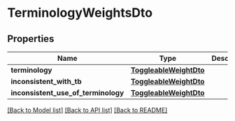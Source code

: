 # TerminologyWeightsDto

## Properties
Name | Type | Description | Notes
------------ | ------------- | ------------- | -------------
**terminology** | [**ToggleableWeightDto**](ToggleableWeightDto.md) |  | [optional] 
**inconsistent_with_tb** | [**ToggleableWeightDto**](ToggleableWeightDto.md) |  | [optional] 
**inconsistent_use_of_terminology** | [**ToggleableWeightDto**](ToggleableWeightDto.md) |  | [optional] 

[[Back to Model list]](../README.md#documentation-for-models) [[Back to API list]](../README.md#documentation-for-api-endpoints) [[Back to README]](../README.md)

